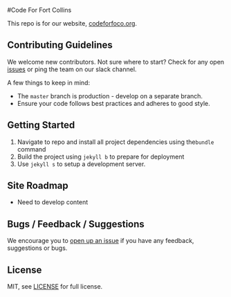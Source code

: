 #Code For Fort Collins

This repo is for our website, [codeforfoco.org](http://www.codeforfoco.org).

## Contributing Guidelines

We welcome new contributors. Not sure where to start? Check for any open [issues](https://github.com/CodeForFoco/codeforfoco.github.io/issues) or ping the team on our slack channel.

A few things to keep in mind:

- The `master` branch is production - develop on a separate branch.
- Ensure your code follows best practices and adheres to good style.

## Getting Started

1. Navigate to repo and install all project dependencies using the`bundle` command
1. Build the project using `jekyll b` to prepare for deployment
1. Use `jekyll s` to setup a development server.

## Site Roadmap

- Need to develop content

## Bugs / Feedback / Suggestions

We encourage you to [open up an issue](https://github.com/CodeForFoco/codeforfoco.github.io/issues/new) if you have any feedback, suggestions or bugs.

## License

MIT, see [LICENSE](/LICENSE) for full license.
